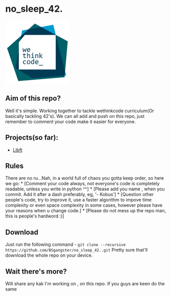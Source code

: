 # no_sleep_42.
![Wethinkcode Logo](Files/WTC_logo.gif)

## Aim of this repo?

Well it's simple. Working together to tackle wethinkcode curriculum(Or basically tackling 42's). We can all add and push on this repo, just remember to comment your code make it easier for everyone.

## Projects(so far):

* [Libft](libft/)

## Rules

There are no ru...Nah, in a world full of chaos you gotta keep order, so here we go:
                * [Comment your code always, not everyone's code is completely readable, unless you write in python ^^]
                * [Please add you name , when you commit. Add it after a dash preferably, eg, '- Kobus']
                * [Question other people's code, try to improve it, use a faster algorithm to impove time complexity or even space      complexity in some cases, however please have your reasons when u change code.]
                * [Please do not mess up the repo man, this is people's hardword :)]

## Download

Just run the following command - `git clone --recursive https://github.com/BSgangster/no_sleep_42..git`
Pretty sure that'll download the whole repo on your device.

## Wait there's more?

Will share any kak I'm working on , on this repo. If you guys are keen do the same
